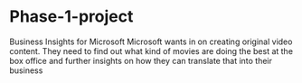 # Phase-1-project
Business Insights for Microsoft
Microsoft wants in on creating original video content. They need to find out what kind of movies are doing the best at the box office and further insights on how they can translate that into their business
